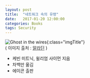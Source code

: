 ```yaml
---
layout: post
title:  "네트워크 속의 유령"
date:   2017-01-20 12:00:00 
categories: Books
tags: Security 
---
```


![Ghost in the wires](http://image.aladin.co.kr/product/1639/39/cover150/896077300x_1.jpg){:class="imgTitle"}      
( 이미지 출처 : [알라딘](http://www.aladin.co.kr) )  

 * 케빈 미트닉, 윌리엄 사이먼 지음
 * 차백만 옮김
 * 에이콘 출판

<!--more-->
